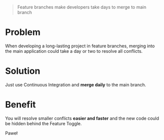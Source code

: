 > Feature branches make developers take days to merge to main branch

# Problem
When developing a long-lasting project in feature branches, merging into
the main application could take a day or two to resolve all conflicts.

# Solution
Just use Continuous Integration and **merge daily** to the main branch.

# Benefit
You will resolve smaller conflicts **easier and faster** and the new code
could be hidden behind the Feature Toggle.

Paweł
